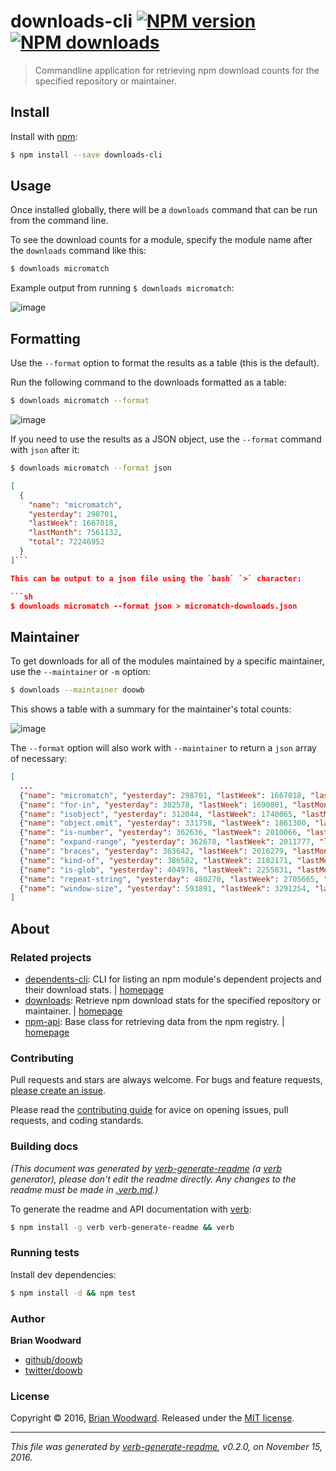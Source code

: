 # downloads-cli [![NPM version](https://img.shields.io/npm/v/downloads-cli.svg?style=flat)](https://www.npmjs.com/package/downloads-cli) [![NPM downloads](https://img.shields.io/npm/dm/downloads-cli.svg?style=flat)](https://npmjs.org/package/downloads-cli)

> Commandline application for retrieving npm download counts for the specified repository or maintainer.

## Install

Install with [npm](https://www.npmjs.com/):

```sh
$ npm install --save downloads-cli
```

## Usage

Once installed globally, there will be a `downloads` command that can be run from the command line.

To see the download counts for a module, specify the module name after the `downloads` command like this:

```sh
$ downloads micromatch
```

Example output from running `$ downloads micromatch`:

![image](https://cloud.githubusercontent.com/assets/995160/20294018/1faa9486-aac9-11e6-811c-ad4f99205b13.png)

## Formatting

Use the `--format` option to format the results as a table (this is the default).

Run the following command to the downloads formatted as a table:

```sh
$ downloads micromatch --format
```

![image](https://cloud.githubusercontent.com/assets/995160/20294018/1faa9486-aac9-11e6-811c-ad4f99205b13.png)

If you need to use the results as a JSON object, use the `--format` command with `json` after it:

```sh
$ downloads micromatch --format json
```

```json
[
  {
    "name": "micromatch",
    "yesterday": 298701,
    "lastWeek": 1667018,
    "lastMonth": 7561132,
    "total": 72246952
  }
]```

This can be output to a json file using the `bash` `>` character:

```sh
$ downloads micromatch --format json > micromatch-downloads.json
```

## Maintainer

To get downloads for all of the modules maintained by a specific maintainer, use the `--maintainer` or `-m` option:

```sh
$ downloads --maintainer doowb
```

This shows a table with a summary for the maintainer's total counts:

![image](https://cloud.githubusercontent.com/assets/995160/20294121/cfd3aea6-aac9-11e6-93f6-7af233bfd5f1.png)

The `--format` option will also work with `--maintainer` to return a `json` array of necessary:

```json
[
  ...
  {"name": "micromatch", "yesterday": 298701, "lastWeek": 1667018, "lastMonth": 7561132, "total": 72246952},
  {"name": "for-in", "yesterday": 302578, "lastWeek": 1690801, "lastMonth": 7689845, "total": 67525375},
  {"name": "isobject", "yesterday": 312044, "lastWeek": 1740065, "lastMonth": 7737220, "total": 78639385},
  {"name": "object.omit", "yesterday": 331758, "lastWeek": 1861300, "lastMonth": 8183602, "total": 67385807},
  {"name": "is-number", "yesterday": 362636, "lastWeek": 2010066, "lastMonth": 8844787, "total": 81522342},
  {"name": "expand-range", "yesterday": 362678, "lastWeek": 2011777, "lastMonth": 8856168, "total": 79453005},
  {"name": "braces", "yesterday": 363642, "lastWeek": 2016279, "lastMonth": 8952292, "total": 82014801},
  {"name": "kind-of", "yesterday": 386582, "lastWeek": 2182171, "lastMonth": 9699790, "total": 106232096},
  {"name": "is-glob", "yesterday": 404976, "lastWeek": 2255831, "lastMonth": 9965800, "total": 78215744},
  {"name": "repeat-string", "yesterday": 480270, "lastWeek": 2705665, "lastMonth": 11891614, "total": 107677170},
  {"name": "window-size", "yesterday": 593891, "lastWeek": 3291254, "lastMonth": 13714362, "total": 141107634}
]
```

## About

### Related projects

* [dependents-cli](https://www.npmjs.com/package/dependents-cli): CLI for listing an npm module's dependent projects and their download stats. | [homepage](https://github.com/doowb/dependents-cli "CLI for listing an npm module's dependent projects and their download stats.")
* [downloads](https://www.npmjs.com/package/downloads): Retrieve npm download stats for the specified repository or maintainer. | [homepage](https://github.com/doowb/downloads "Retrieve npm download stats for the specified repository or maintainer.")
* [npm-api](https://www.npmjs.com/package/npm-api): Base class for retrieving data from the npm registry. | [homepage](https://github.com/doowb/npm-api "Base class for retrieving data from the npm registry.")

### Contributing

Pull requests and stars are always welcome. For bugs and feature requests, [please create an issue](../../issues/new).

Please read the [contributing guide](contributing.md) for avice on opening issues, pull requests, and coding standards.

### Building docs

_(This document was generated by [verb-generate-readme](https://github.com/verbose/verb-generate-readme) (a [verb](https://github.com/verbose/verb) generator), please don't edit the readme directly. Any changes to the readme must be made in [.verb.md](.verb.md).)_

To generate the readme and API documentation with [verb](https://github.com/verbose/verb):

```sh
$ npm install -g verb verb-generate-readme && verb
```

### Running tests

Install dev dependencies:

```sh
$ npm install -d && npm test
```

### Author

**Brian Woodward**

* [github/doowb](https://github.com/doowb)
* [twitter/doowb](http://twitter.com/doowb)

### License

Copyright © 2016, [Brian Woodward](https://github.com/doowb).
Released under the [MIT license](LICENSE).

***

_This file was generated by [verb-generate-readme](https://github.com/verbose/verb-generate-readme), v0.2.0, on November 15, 2016._